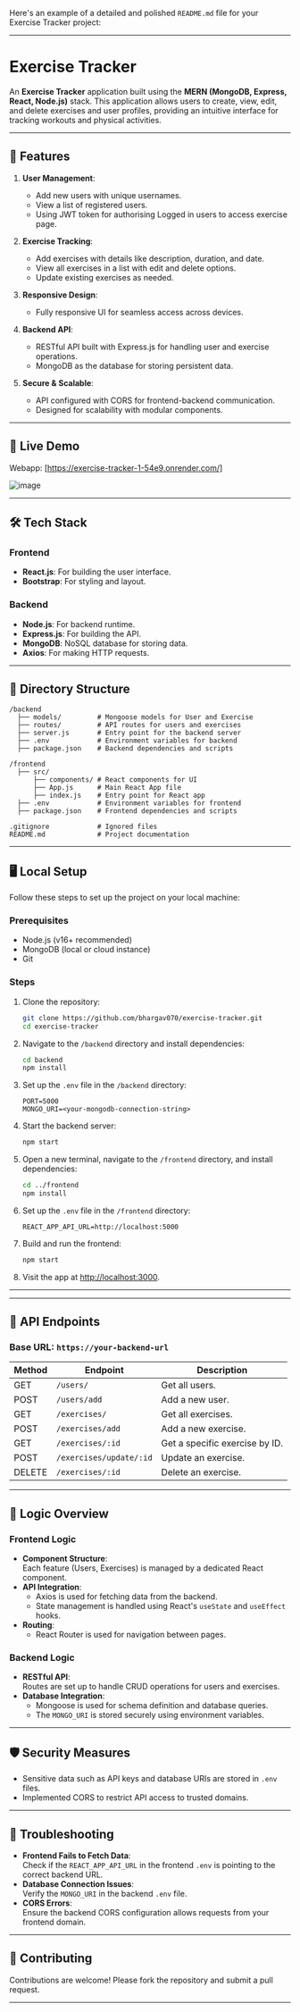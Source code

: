 Here's an example of a detailed and polished `README.md` file for your Exercise Tracker project:

---

# Exercise Tracker

An **Exercise Tracker** application built using the **MERN (MongoDB, Express, React, Node.js)** stack. This application allows users to create, view, edit, and delete exercises and user profiles, providing an intuitive interface for tracking workouts and physical activities.

---

## 🌟 Features

1. **User Management**:
   - Add new users with unique usernames.
   - View a list of registered users.
   - Using JWT token for authorising Logged in users to access exercise page.

2. **Exercise Tracking**:
   - Add exercises with details like description, duration, and date.
   - View all exercises in a list with edit and delete options.
   - Update existing exercises as needed.

3. **Responsive Design**:
   - Fully responsive UI for seamless access across devices.

4. **Backend API**:
   - RESTful API built with Express.js for handling user and exercise operations.
   - MongoDB as the database for storing persistent data.

5. **Secure & Scalable**:
   - API configured with CORS for frontend-backend communication.
   - Designed for scalability with modular components.

---

## 🚀 Live Demo

Webapp: [https://exercise-tracker-1-54e9.onrender.com/] 

![image](https://github.com/user-attachments/assets/c68e2758-2966-41ec-be61-477f7750215d)


---

## 🛠️ Tech Stack

### Frontend
- **React.js**: For building the user interface.
- **Bootstrap**: For styling and layout.

### Backend
- **Node.js**: For backend runtime.
- **Express.js**: For building the API.
- **MongoDB**: NoSQL database for storing data.
- **Axios**: For making HTTP requests.

---

## 📂 Directory Structure

```
/backend
  ├── models/         # Mongoose models for User and Exercise
  ├── routes/         # API routes for users and exercises
  ├── server.js       # Entry point for the backend server
  ├── .env            # Environment variables for backend
  ├── package.json    # Backend dependencies and scripts

/frontend
  ├── src/
      ├── components/ # React components for UI
      ├── App.js      # Main React App file
      ├── index.js    # Entry point for React app
  ├── .env            # Environment variables for frontend
  ├── package.json    # Frontend dependencies and scripts

.gitignore            # Ignored files
README.md             # Project documentation
```

---

## 🖥️ Local Setup

Follow these steps to set up the project on your local machine:

### Prerequisites
- Node.js (v16+ recommended)
- MongoDB (local or cloud instance)
- Git

### Steps

1. Clone the repository:
   ```bash
   git clone https://github.com/bhargav070/exercise-tracker.git
   cd exercise-tracker
   ```

2. Navigate to the `/backend` directory and install dependencies:
   ```bash
   cd backend
   npm install
   ```

3. Set up the `.env` file in the `/backend` directory:
   ```plaintext
   PORT=5000
   MONGO_URI=<your-mongodb-connection-string>
   ```

4. Start the backend server:
   ```bash
   npm start
   ```

5. Open a new terminal, navigate to the `/frontend` directory, and install dependencies:
   ```bash
   cd ../frontend
   npm install
   ```

6. Set up the `.env` file in the `/frontend` directory:
   ```plaintext
   REACT_APP_API_URL=http://localhost:5000
   ```

7. Build and run the frontend:
   ```bash
   npm start
   ```

8. Visit the app at [http://localhost:3000](http://localhost:3000).

---

---

## 🔑 API Endpoints

### Base URL: `https://your-backend-url`

| Method | Endpoint               | Description                     |
|--------|-------------------------|---------------------------------|
| GET    | `/users/`              | Get all users.                 |
| POST   | `/users/add`           | Add a new user.                |
| GET    | `/exercises/`          | Get all exercises.             |
| POST   | `/exercises/add`       | Add a new exercise.            |
| GET    | `/exercises/:id`       | Get a specific exercise by ID. |
| POST   | `/exercises/update/:id`| Update an exercise.            |
| DELETE | `/exercises/:id`       | Delete an exercise.            |

---

## 🔧 Logic Overview

### Frontend Logic
- **Component Structure**:  
  Each feature (Users, Exercises) is managed by a dedicated React component.
- **API Integration**:  
  - Axios is used for fetching data from the backend.
  - State management is handled using React's `useState` and `useEffect` hooks.
- **Routing**:  
  - React Router is used for navigation between pages.

### Backend Logic
- **RESTful API**:  
  Routes are set up to handle CRUD operations for users and exercises.
- **Database Integration**:  
  - Mongoose is used for schema definition and database queries.
  - The `MONGO_URI` is stored securely using environment variables.

---

## 🛡️ Security Measures

- Sensitive data such as API keys and database URIs are stored in `.env` files.
- Implemented CORS to restrict API access to trusted domains.

---

## 🐛 Troubleshooting

- **Frontend Fails to Fetch Data**:  
  Check if the `REACT_APP_API_URL` in the frontend `.env` is pointing to the correct backend URL.
- **Database Connection Issues**:  
  Verify the `MONGO_URI` in the backend `.env` file.
- **CORS Errors**:  
  Ensure the backend CORS configuration allows requests from your frontend domain.

---

## 🤝 Contributing

Contributions are welcome! Please fork the repository and submit a pull request.

---
